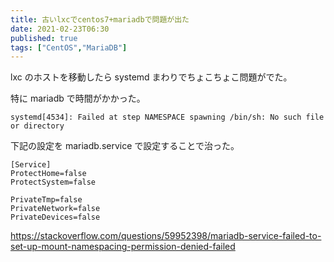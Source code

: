 ```yaml
---
title: 古いlxcでcentos7+mariadbで問題が出た
date: 2021-02-23T06:30
published: true
tags: ["CentOS","MariaDB"]
---
```


lxc のホストを移動したら systemd まわりでちょこちょこ問題がでた。

特に mariadb で時間がかかった。

```
systemd[4534]: Failed at step NAMESPACE spawning /bin/sh: No such file or directory
```

下記の設定を mariadb.service で設定することで治った。

```
[Service]
ProtectHome=false
ProtectSystem=false

PrivateTmp=false
PrivateNetwork=false
PrivateDevices=false
```

https://stackoverflow.com/questions/59952398/mariadb-service-failed-to-set-up-mount-namespacing-permission-denied-failed
